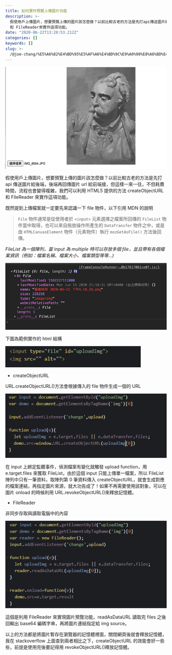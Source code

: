 ```yaml
---
title: 如何實作預覽上傳圖片功能
description: >-
  假使用戶上傳圖片，想要預覽上傳的圖片該怎麼做？以前比較古老的方法是先打api傳送圖片給後端，後端再回傳圖片url給前端接，但這樣一來一往，不但耗費時間，流程也會變得複雜，我們可以利用HTML5提供的方法createObjectURL
  和 FileReader來實作這項功能。
date: "2020-06-22T13:20:53.212Z"
categories: []
keywords: []
slug: >-
  /@joe-chang/%E5%A6%82%E4%BD%95%E5%AF%A6%E4%BD%9C%E9%A0%90%E8%A6%BD%E4%B8%8A%E5%82%B3%E5%9C%96%E7%89%87%E5%8A%9F%E8%83%BD-8d75d814035a
---
```


![](/img/1__Xl06VDZhxUmUu1N0VeKEPQ.png)

假使用戶上傳圖片，想要預覽上傳的圖片該怎麼做？以前比較古老的方法是先打 api 傳送圖片給後端，後端再回傳圖片 url 給前端接，但這樣一來一往，不但耗費時間，流程也會變得複雜，我們可以利用 HTML5 提供的方法 createObjectURL 和 FileReader 來實作這項功能。

既然提到上傳檔案就一定要先來認識一下 file 物件，以下引用 MDN 的說明

> `File` 物件通常是從使用者於 `<input>` 元素選擇之檔案所回傳的 `FileList` 物件當中取得，也可以來自拖放操作所產生的 `DataTransfer` 物件之中，或是由 `HTMLCanvasElement` 物件（元素物件）執行 `mozGetAsFile()` 方法後回傳。

_FileList 為一個陣列，當 input 為 multiple 時可以存放多個 file，並且帶有各個檔案資訊（例如：檔案名稱、檔案大小、檔案類型等等…)_

![](/img/1__ZW80Xw0Q3PVJy336__HB3Fw.png)

下圖為範例實作的 html 結構

![](/img/1__1nFmOzdlkw0TzEx13oD6ew.png)

- createObjectURL

URL.createObjectURL()方法會根據傳入的 file 物件生成一個的 URL

![](/img/1__xiUzsQdUAxlZjkaTHE3Njw.png)

在 input 上綁定監聽事件，偵測檔案有變化就觸發 upload function，用 e.target.files 來獲取 FileList，由於這個 input 只能上傳單一檔案，所以 FileList 陣列中只有一筆資料，取陣列第 0 筆資料傳入 createObjectURL，就會生成對應的檔案連結，再指定圖片來源，就大功告成了！如果不再需要使用該對象，可以在圖片 onload 的時候利用 URL.revokeObjectURL()來釋放記憶體。

- FileReader

非同步存取與讀取電腦中的內容

![](/img/1__hRSgBwdVDKArhlxqqIwfAw.png)

這個是利用 FileReader 來實現圖片預覽功能，readAsDataURL 讀取完 files 之後回輸出 base64 編碼字串，再將圖片連結指定給 img source。

以上的方法都是將圖片暫存在瀏覽器的記憶體裡面，關閉網頁後就會釋放記憶體，我在 stackoverflow 上面查到兩者相比之下，createObjectURL 的效能會好一些些，前提是使用完後要記得用 revokeObjectURL()釋放記憶體。
